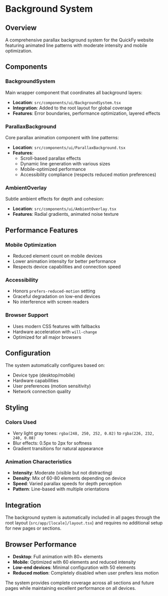 # Background System

## Overview

A comprehensive parallax background system for the QuickFy website featuring animated line patterns with moderate intensity and mobile optimization.

## Components

### BackgroundSystem
Main wrapper component that coordinates all background layers:
- **Location**: `src/components/ui/BackgroundSystem.tsx`
- **Integration**: Added to the root layout for global coverage
- **Features**: Error boundaries, performance optimization, layered effects

### ParallaxBackground
Core parallax animation component with line patterns:
- **Location**: `src/components/ui/ParallaxBackground.tsx`
- **Features**: 
  - Scroll-based parallax effects
  - Dynamic line generation with various sizes
  - Mobile-optimized performance
  - Accessibility compliance (respects reduced motion preferences)

### AmbientOverlay
Subtle ambient effects for depth and cohesion:
- **Location**: `src/components/ui/AmbientOverlay.tsx`
- **Features**: Radial gradients, animated noise texture

## Performance Features

### Mobile Optimization
- Reduced element count on mobile devices
- Lower animation intensity for better performance
- Respects device capabilities and connection speed

### Accessibility
- Honors `prefers-reduced-motion` setting
- Graceful degradation on low-end devices
- No interference with screen readers

### Browser Support
- Uses modern CSS features with fallbacks
- Hardware acceleration with `will-change`
- Optimized for all major browsers

## Configuration

The system automatically configures based on:
- Device type (desktop/mobile)
- Hardware capabilities
- User preferences (motion sensitivity)
- Network connection quality

## Styling

### Colors Used
- Very light gray tones: `rgba(248, 250, 252, 0.02)` to `rgba(226, 232, 240, 0.08)`
- Blur effects: 0.5px to 2px for softness
- Gradient transitions for natural appearance

### Animation Characteristics
- **Intensity**: Moderate (visible but not distracting)
- **Density**: Mix of 60-80 elements depending on device
- **Speed**: Varied parallax speeds for depth perception
- **Pattern**: Line-based with multiple orientations

## Integration

The background system is automatically included in all pages through the root layout (`src/app/[locale]/layout.tsx`) and requires no additional setup for new pages or sections.

## Browser Performance

- **Desktop**: Full animation with 80+ elements
- **Mobile**: Optimized with 60 elements and reduced intensity
- **Low-end devices**: Minimal configuration with 50 elements
- **Reduced motion**: Completely disabled when user prefers less motion

The system provides complete coverage across all sections and future pages while maintaining excellent performance on all devices.